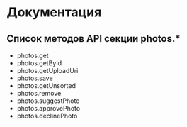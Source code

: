 # Документация
## Список методов API секции photos.*
* photos.get
* photos.getById
* photos.getUploadUri
* photos.save
* photos.getUnsorted
* photos.remove
* photos.suggestPhoto
* photos.approvePhoto
* photos.declinePhoto
